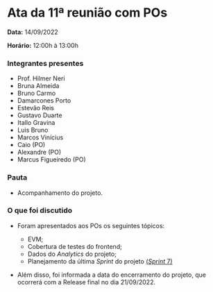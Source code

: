 # Ata da 11ª reunião com POs

<p align="justify"><b>Data:</b> 14/09/2022</p>
<p align="justify"><b>Horário:</b> 12:00h à 13:00h</p>

### Integrantes presentes

- Prof. Hilmer Neri
- Bruna Almeida
- Bruno Carmo
- Damarcones Porto
- Estevão Reis
- Gustavo Duarte
- Itallo Gravina
- Luis Bruno
- Marcos Vinícius
- Caio (PO)
- Alexandre (PO)
- Marcus Figueiredo (PO)


### Pauta
- Acompanhamento do projeto.


### O que foi discutido

- Foram apresentados aos POs os seguintes tópicos:
    - EVM;
    - Cobertura de testes do frontend;
    - Dados do <i>Analytics</i> do projeto;
    - Planejamento da última <i>Sprint</i> do projeto <a href="https://fga-eps-mds.github.io/2022-1-Visualeasy-Doc/scrum/sprint7/">(<i>Sprint</i> 7)</a>

- Além disso, foi informada a data do encerramento do projeto, que ocorrerá com a Release final no dia 21/09/2022.

<br>